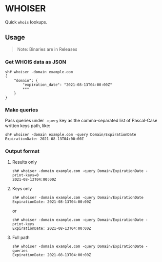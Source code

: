 # WHOISER

Quick `whois` lookups.

## Usage

> Note:
> Binaries are in Releases

### Get WHOIS data as JSON

```shell
sh# whoiser -domain example.com
{
    "domain": {
        "expiration_date": "2021-08-13T04:00:00Z"
        ***
    }
}
```

### Make queries

Pass queries under `-query` key as the comma-separated list of Pascal-Case written keys path, like:

```shell
sh# whoiser -domain example.com -query Domain/ExpirationDate
ExpirationDate: 2021-08-13T04:00:00Z
```

### Output format

1. Results only

    ```shell
    sh# whoiser -domain example.com -query Domain/ExpirationDate -print-keys=0
    2021-08-13T04:00:00Z
    ```

2. Keys only

    ```shell
    sh# whoiser -domain example.com -query Domain/ExpirationDate
    ExpirationDate: 2021-08-13T04:00:00Z
    ```

    or

    ```shell
    sh# whoiser -domain example.com -query Domain/ExpirationDate -print-keys
    ExpirationDate: 2021-08-13T04:00:00Z
    ```

3. Full path

    ```shell
    sh# whoiser -domain example.com -query Domain/ExpirationDate -queries
    ExpirationDate: 2021-08-13T04:00:00Z
    ```
